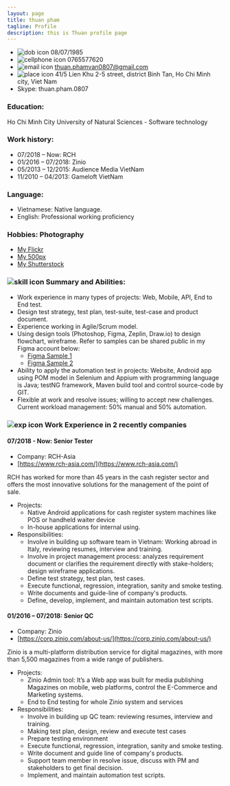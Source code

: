```yaml
---
layout: page
title: thuan pham
tagline: Profile
description: this is Thuan profile page
---
```

- ![dob icon](https://raw.githubusercontent.com/thuanpham0807/thuanpham0807.github.io/master/assets/img/dob.png) 08/07/1985
- ![cellphone icon](https://raw.githubusercontent.com/thuanpham0807/thuanpham0807.github.io/master/assets/img/cellphone.png) 0765577620
- ![email icon](https://raw.githubusercontent.com/thuanpham0807/thuanpham0807.github.io/master/assets/img/email.png) thuan.phamvan0807@gmail.com
- ![place icon](https://raw.githubusercontent.com/thuanpham0807/thuanpham0807.github.io/master/assets/img/place.png) 41/5 Lien Khu 2-5 street, district  Binh Tan, Ho Chi Minh city,  Viet Nam
- Skype: thuan.pham.0807

### Education: 
Ho Chi Minh City University of Natural  Sciences -  Software technology

### Work history: 
- 07/2018 – Now: RCH
- 01/2016 – 07/2018: Zinio
- 05/2013 – 12/2015: Audience Media  VietNam
- 11/2010 – 04/2013: Gameloft VietNam

### Language:
- Vietnamese: Native language. 
- English: Professional working  proficiency 

### Hobbies: Photography
- [My Flickr](https://www.flickr.com/photos/thuanpham-0807)
- [My 500px](https://500px.com/thuanpham85)
- [My Shutterstock](https://www.shutterstock.com/g/ThuanPham0807)


### ![skill icon](https://github.com/thuanpham0807/thuanpham0807.github.io/blob/master/assets/img/skill_icon.png?raw=true) Summary and Abilities:
- Work experience in many types of projects: Web, Mobile, API, End to End test. 
- Design test strategy, test plan, test-suite, test-case and product document. 
- Experience working in Agile/Scrum model.
- Using design tools (Photoshop, Figma, Zeplin, Draw.io) to design flowchart, wireframe. Refer to samples can be shared public in my Figma account below:
	- [Figma Sample 1](https://www.figma.com/file/bMSNYknS7U6U96ZujO6kpQ/RCH-Tool-for-Production-Endline-test?node-id=0%3A1)
	- [Figma Sample 2](https://www.figma.com/file/QOY9EAqvOjopVcMfLHtjEWwM/PrintFSerializationTool?node-id=0%3A1)
- Ability to apply the automation test in projects: Website, Android app using POM model in Selenium and Appium with programming language is Java; testNG framework, Maven build tool and control source-code by GIT.
- Flexible at work and resolve issues; willing to accept new challenges. Current workload management: 50% manual and  50% automation.	

### ![exp icon](https://raw.githubusercontent.com/thuanpham0807/thuanpham0807.github.io/master/assets/img/pngwave.png) Work Experience in 2 recently companies

#### 07/2018 - Now: Senior Tester
- Company:  RCH-Asia
- [https://www.rch-asia.com/](https://www.rch-asia.com/)

RCH has worked for more than 45 years in the cash register sector and offers the most innovative solutions for the management of the point of sale.
- Projects: 
	- Native Android applications for cash register system machines like POS or handheld waiter device
	- In-house applications for internal using.
- Responsibilities: 
	- Involve in building up software team in Vietnam: Working abroad in Italy, reviewing resumes, interview and training. 
	- Involve in project management process: analyzes requirement document or clarifies the requirement directly with stake-holders; design wireframe applications. 
	- Define test strategy, test plan, test cases. 
	- Execute functional, regression, integration, sanity and smoke testing. 
	- Write documents and guide-line of company's products. 
	- Define, develop, implement, and maintain automation test scripts.

#### 01/2016 – 07/2018: Senior QC
- Company:  Zinio
- [https://corp.zinio.com/about-us/](https://corp.zinio.com/about-us/)

Zinio is a multi-platform distribution service for digital magazines, with more  than 5,500 magazines from a wide range of publishers. 	
- Projects: 
	- Zinio Admin tool:  It’s a Web app was built for media publishing Magazines  on mobile, web platforms, control the E-Commerce and Marketing systems.
	- End to End testing for whole Zinio system and services 	
- Responsibilities: 
	- Involve in building up QC team: reviewing resumes, interview and training. 
	- Making test plan, design, review  and execute test cases 
	- Prepare testing environment 
	- Execute functional, regression, integration, sanity and smoke testing. 
	- Write document and guide line of company's products. 
	- Support team member in resolve issue, discuss with PM and stakeholders  to get final decision. 
	- Implement, and maintain automation test scripts.